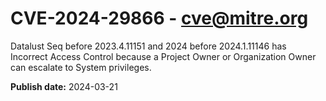 # CVE-2024-29866 - cve@mitre.org

Datalust Seq before 2023.4.11151 and 2024 before 2024.1.11146 has Incorrect Access Control because a Project Owner or Organization Owner can escalate to System privileges.

**Publish date:** 2024-03-21
